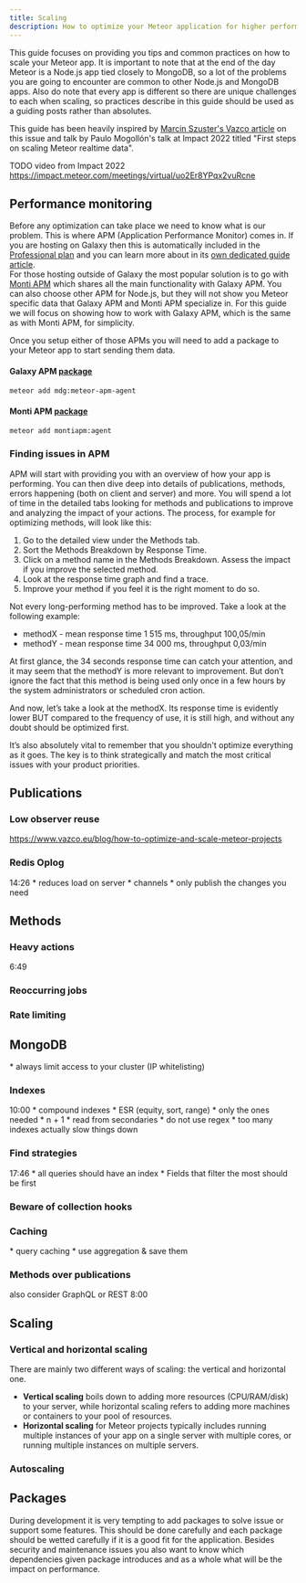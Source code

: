 ```yaml
---
title: Scaling
description: How to optimize your Meteor application for higher performance when you start growing.
---
```


This guide focuses on providing you tips and common practices on how to scale your Meteor app. 
It is important to note that at the end of the day Meteor is a Node.js app tied closely to MongoDB, 
so a lot of the problems you are going to encounter are common to other Node.js and MongoDB apps. 
Also do note that every app is different so there are unique challenges to each when scaling, so 
practices describe in this guide should be used as a guiding posts rather than absolutes.

This guide has been heavily inspired by [Marcin Szuster's Vazco article](https://www.vazco.eu/blog/how-to-optimize-and-scale-meteor-projects)
on this issue and talk by Paulo Mogollón's talk at Impact 2022 titled "First steps on scaling Meteor realtime data".

TODO video from Impact 2022 https://impact.meteor.com/meetings/virtual/uo2Er8YPqx2vuRcne

<h2 id="performance-monitoring">Performance monitoring</h2>

Before any optimization can take place we need to know what is our problem. This is where APM (Application Performance Monitor) comes in.
If you are hosting on Galaxy then this is automatically included in the [Professional plan](https://www.meteor.com/cloud#pricing-section) 
and you can learn more about in its [own dedicated guide article](https://cloud-guide.meteor.com/apm-getting-started.html).  
For those hosting outside of Galaxy the most popular solution is to go with [Monti APM](https://montiapm.com/) which shares 
all the main functionality with Galaxy APM. You can also choose other APM for Node.js, but they will not show you Meteor 
specific data that Galaxy APM and Monti APM specialize in. For this guide we will focus on showing how to work with Galaxy APM, 
which is the same as with Monti APM, for simplicity.

Once you setup either of those APMs you will need to add a package to your Meteor app to start sending them data.

#### Galaxy APM [package](https://atmospherejs.com/mdg/meteor-apm-agent)
```sh
meteor add mdg:meteor-apm-agent
```

#### Monti APM [package](https://atmospherejs.com/montiapm/agent)
```sh
meteor add montiapm:agent
```

<h3 id="find-issues-apm">Finding issues in APM</h3>
APM will start with providing you with an overview of how your app is performing. You can then dive deep into details of 
publications, methods, errors happening (both on client and server) and more. You will spend a lot of time in the detailed 
tabs looking for methods and publications to improve and analyzing the impact of your actions. The process, for example for 
optimizing methods, will look like this:

1. Go to the detailed view under the Methods tab.
2. Sort the Methods Breakdown by Response Time.
3. Click on a method name in the Methods Breakdown. Assess the impact if you improve the selected method.
4. Look at the response time graph and find a trace.
5. Improve your method if you feel it is the right moment to do so.

Not every long-performing method has to be improved. Take a look at the following example:
* methodX - mean response time 1 515 ms, throughput 100,05/min
* methodY - mean response time 34 000 ms, throughput 0,03/min

At first glance, the 34 seconds response time can catch your attention, and it may seem that the methodY 
is more relevant to improvement. But don’t ignore the fact that this method is being used only once in 
a few hours by the system administrators or scheduled cron action.

And now, let’s take a look at the methodX. Its response time is evidently lower BUT compared to the frequency 
of use, it is still high, and without any doubt should be optimized first.

It’s also absolutely vital to remember that you shouldn't optimize everything as it goes. 
The key is to think strategically and match the most critical issues with your product priorities.

<h2 id="publications">Publications</h2>
<h3 id="low-observer-reuse">Low observer reuse</h3>

https://www.vazco.eu/blog/how-to-optimize-and-scale-meteor-projects

<h3 id="redis-oplog">Redis Oplog</h3>
14:26
* reduces load on server
* channels
* only publish the changes you need

<h2 id="methods">Methods</h2>

<h3 id="heavy-actions">Heavy actions</h3>
6:49

<h3 id="reoccurring-jobs">Reoccurring jobs</h3>

<h3 id="rate-limiting">Rate limiting</h3>

<h2 id="mongodb">MongoDB</h2>
* always limit access to your cluster (IP whitelisting)

<h3 id="mongodb-indexes">Indexes</h3>
10:00
* compound indexes
* ESR (equity, sort, range)
* only the ones needed
* n + 1
* read from secondaries
* do not use regex
* too many indexes actually slow things down

<h3 id="find-strategies">Find strategies</h3>
17:46
* all queries should have an index
* Fields that filter the most should be first

<h3 id="beware-of-collection-hooks">Beware of collection hooks</h3>

<h3 id="mongodb-caching">Caching</h3>
* query caching
* use aggregation & save them

<h3 id="methods-publications">Methods over publications</h3>
also consider GraphQL or REST
8:00

<h2 id="scaling">Scaling</h2>

<h3 id="vertical-horizontal">Vertical and horizontal scaling</h3>
There are mainly two different ways of scaling: the vertical and horizontal one.

* **Vertical scaling** boils down to adding more resources (CPU/RAM/disk) to your server, while horizontal scaling refers to adding more machines or containers to your pool of resources.
* **Horizontal scaling** for Meteor projects typically includes running multiple instances of your app on a single server with multiple cores, or running multiple instances on multiple servers.

<h3 id="autoscaling">Autoscaling</h3>

<h2 id="packages">Packages</h2>

During development it is very tempting to add packages to solve issue or support some features. 
This should be done carefully and each package should be wetted carefully if it is a good fit for the application. 
Besides security and maintenance issues you also want to know which dependencies given package introduces and 
as a whole what will be the impact on performance.
